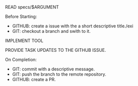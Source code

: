 READ specs/$ARGUMENT

Before Starting:
- GITHUB: create a issue with the a short descriptive title./exi
- GIT: checkout a branch and swith to it.

IMPLEMENT TOOL

PROVIDE TASK UPDATES TO THE GITHUB ISSUE.

On Completion:
- GIT: commit with a descriptive message.
- GIT: push the branch to the remote repository.
- GITHUB: create a PR.